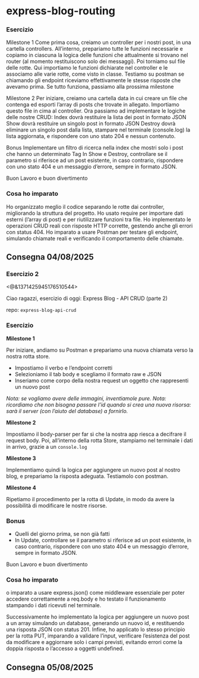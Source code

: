 express-blog-routing
===
### Esercizio
Milestone 1
Come prima cosa, creiamo un controller per i nostri post, in una cartella controllers. 
All’interno, prepariamo tutte le funzioni necessarie e copiamo in ciascuna la logica delle funzioni che attualmente si trovano nel router (al momento restituiscono solo dei messaggi). 
Poi torniamo sul file delle rotte. Qui importiamo le funzioni dichiarate nel controller e le associamo alle varie rotte, come visto in classe.
Testiamo su postman se chiamando gli endpoint riceviamo effettivamente le stesse risposte che avevamo prima. 
Se tutto funziona, passiamo alla prossima milestone

Milestone 2
Per iniziare, creiamo una cartella data  in cui creare un file che contenga ed esporti l’array di posts che trovate in allegato.  Importiamo questo file in cima al controller. 
Ora passiamo ad implementare le logiche delle nostre CRUD:
Index dovrà restituire la lista dei post in formato JSON
Show dovrà restituire un singolo post in formato JSON
Destroy dovrà eliminare un singolo post dalla lista, stampare nel terminale (console.log) la lista aggiornata, e rispondere con uno stato 204 e nessun contenuto.

Bonus
Implementare un filtro di ricerca nella index che mostri solo i post che hanno un determinato Tag
In Show e Destroy, controllare se il parametro si riferisce ad un post esistente, in caso contrario, rispondere con uno stato 404 e un messaggio d’errore, sempre in formato JSON.

Buon Lavoro e buon divertimento

### Cosa ho imparato 
Ho organizzato meglio il codice separando le rotte dai controller, migliorando la struttura del progetto.
Ho usato require per importare dati esterni (l’array di post) e per riutilizzare funzioni tra file.
Ho implementato le operazioni CRUD reali con risposte HTTP corrette, gestendo anche gli errori con status 404.
Ho imparato a usare Postman per testare gli endpoint, simulando chiamate reali e verificando il comportamento delle chiamate.

## Consegna 04/08/2025 

### Esercizio 2 
<@&1371425945176510544>
 
 Ciao ragazzi,
 esercizio di oggi: Express Blog - API CRUD (parte 2)
 
 repo: `express-blog-api-crud`
 
 ### Esercizio
 
 
 **Milestone 1**
 
 Per iniziare, andiamo su Postman e prepariamo una nuova chiamata verso la nostra rotta store. 
 - Impostiamo il verbo e l’endpoint corretti
 - Selezioniamo il tab body e scegliamo il formato raw e JSON
 - Inseriamo come corpo della nostra request un oggetto che rappresenti un nuovo post
 
 *Nota: se vogliamo avere delle immagini, inventiamole pure.* 
 *Nota: ricordiamo che non bisogna passare l’id quando si crea una nuova risorsa: sarà il server (con l’aiuto del database) a fornirlo.*
 
 **Milestone 2**
 
 Impostiamo il body-parser per far sì che la nostra app riesca a decifrare il request body.
 Poi, all’interno della rotta Store, stampiamo nel terminale i dati in arrivo, grazie a un `console.log` 
 
 **Milestone 3**
 
 Implementiamo quindi la logica per aggiungere un nuovo post al nostro blog, e prepariamo la risposta adeguata.
 Testiamolo con postman.
 
 **Milestone 4**
 
 Ripetiamo il procedimento per la rotta di Update, in modo da avere la possibilità di modificare le nostre risorse. 
 
 ### Bonus
 
 - Quelli del giorno prima, se non già fatti
 - In Update, controllare se il parametro si riferisce ad un post esistente, in caso contrario, rispondere con uno stato 404 e un messaggio d’errore, sempre in formato JSON.
 
 Buon Lavoro e buon divertimento

 ### Cosa ho imparato 
 o imparato a usare express.json() come middleware essenziale per poter accedere correttamente a req.body e ho testato il funzionamento stampando i dati ricevuti nel terminale.

Successivamente ho implementato la logica per aggiungere un nuovo post a un array simulando un database, generando un nuovo id, e restituendo una risposta JSON con status 201.
Infine, ho applicato lo stesso principio per la rotta PUT, imparando a validare l’input, verificare l’esistenza del post da modificare e aggiornare solo i campi previsti, evitando errori come la doppia risposta o l’accesso a oggetti undefined.

 ## Consegna 05/08/2025 
